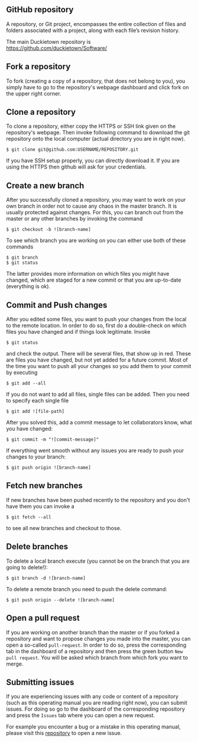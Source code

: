 ## GitHub repository

A repository, or Git project, encompasses the entire collection of files and folders associated with a project, along with each file’s revision history.

The main Duckietown repository is https://github.com/duckietown/Software/

## Fork a repository

To fork (creating a copy of a repository, that does not belong to you), you simply have to go to the repository's webpage dashboard and click fork on the upper right corner.

## Clone a repository

To clone a repository, either copy the HTTPS or SSH link given on the repository's webpage. Then invoke following command to download the git repository onto the local computer (actual directory you are in right now).

    $ git clone git@github.com:USERNAME/REPOSITORY.git
    
If you have SSH setup properly, you can directly download it. If you are using the HTTPS then github will ask for your credentials.

## Create a new branch

After you successfully cloned a repository, you may want to work on your own branch in order not to cause any chaos in the master branch. It is usually protected against changes. For this, you can branch out from the master or any other branches by invoking the command

    $ git checkout -b ![branch-name]
    
To see which branch you are working on you can either use both of these commands

    $ git branch
    $ git status
    
The latter provides more information on which files you might have changed, which are staged for a new commit or that you are up-to-date (everything is ok).

## Commit and Push changes

After you edited some files, you want to push your changes from the local to the remote location. In order to do so, first do a double-check on which files you have changed and if things look legitimate. Invoke

    $ git status
    
and check the output. There will be several files, that show up in red. These are files you have changed, but not yet added for a future commit. Most of the time you want to push all your changes so you add them to your commit by executing

    $ git add --all
    
If you do not want to add all files, single files can be added. Then you need to specify each single file

    $ git add ![file-path]
    
After you solved this, add a commit message to let collaborators know, what you have changed:

    $ git commit -m "![commit-message]"
    
If everything went smooth without any issues you are ready to push your changes to your branch:

    $ git push origin ![branch-name]

## Fetch new branches

If new branches have been pushed recently to the repository and you don't have them you can invoke a

    $ git fetch --all
    
to see all new branches and checkout to those.

## Delete branches

To delete a local branch execute (you cannot be on the branch that you are going to delete!):

    $ git branch -d ![branch-name]

To delete a remote branch you need to push the delete command:

    $ git push origin --delete ![branch-name]
    
## Open a pull request

If you are working on another branch than the master or if you forked a repository and want to propose changes you made into the master, you can open a so-called `pull-request`. In order to do so, press the corresponding tab in the dashboard of a repository and then press the green button `New pull request`. You will be asked which branch from which fork you want to merge.
    
## Submitting issues

If you are experiencing issues with any code or content of a repository (such as this operating manual you are reading right now), you can submit issues. For doing so go to the dashboard of the corresponding repository and press the `Issues` tab where you can open a new request. 

For example you encounter a bug or a mistake in this operating manual, please visit this [repository](https://github.com/duckietown/docs-opmanual_duckiebot/issues) to open a new issue.

